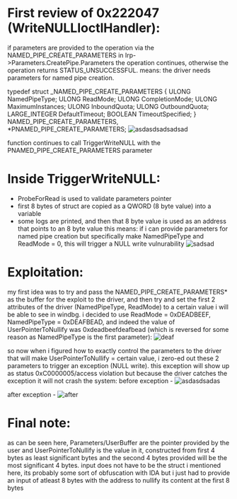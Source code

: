 # First review of 0x222047 (WriteNULLIoctlHandler):
if parameters are provided to the operation via the NAMED_PIPE_CREATE_PARAMETERS in Irp->Parameters.CreatePipe.Parameters the operation continues,
otherwise the operation returns STATUS_UNSUCCESSFUL. means:
the driver needs parameters for named pipe creation.

typedef struct _NAMED_PIPE_CREATE_PARAMETERS {
    ULONG NamedPipeType;
    ULONG ReadMode;
    ULONG CompletionMode;
    ULONG MaximumInstances;
    ULONG InboundQuota;
    ULONG OutboundQuota;
    LARGE_INTEGER DefaultTimeout;
    BOOLEAN TimeoutSpecified;
} NAMED_PIPE_CREATE_PARAMETERS, *PNAMED_PIPE_CREATE_PARAMETERS;
![asdasdsadsadsad](https://github.com/shaygitub/MY-HEVD/assets/122000611/d88bbb78-5b3d-42f9-86f3-746029dc2af8)

function continues to call TriggerWriteNULL with the PNAMED_PIPE_CREATE_PARAMETERS parameter

# Inside TriggerWriteNULL:
- ProbeForRead is used to validate parameters pointer
- first 8 bytes of struct are copied as a QWORD (8 byte value) into a variable
- some logs are printed, and then that 8 byte value is used as an address that points to an 8 byte value
this means: if i can provide parameters for named pipe creation but specifically make NamedPipeType and ReadMode = 0,
this will trigger a NULL write vulnurability
![sadsad](https://github.com/shaygitub/MY-HEVD/assets/122000611/3a21920c-7c7d-4d14-ad30-11289d5196f0)


# Exploitation:
my first idea was to try and pass the NAMED_PIPE_CREATE_PARAMETERS* as the buffer for the exploit to the driver,
and then try and set the first 2 attributes of the driver (NamedPipeType, ReadMode) to a certain value i will
be able to see in windbg.
i decided to use   ReadMode = 0xDEADBEEF, NamedPipeType = 0xDEAFBEAD, and indeed the value of UserPointerToNullify
was 0xdeadbeefdeafbead (which is reversed for some reason as NamedPipeType is the first parameter):
![deaf](https://github.com/shaygitub/MY-HEVD/assets/122000611/8ec02393-d671-4b8b-99c2-c4cf3a08e04c)

so now when i figured how to exactly control the parameters to the driver that will make UserPointerToNullify = certain value,
i zero-ed out these 2 parameters to trigger an exception (NULL write). this exception will show up as status 0xC0000005/access violation
but because the driver catches the exception it will not crash the system:
before exception -
![asdasdsadas](https://github.com/shaygitub/MY-HEVD/assets/122000611/7827d37f-cd65-4d86-acd2-205edb974116)

after exception -
![after](https://github.com/shaygitub/MY-HEVD/assets/122000611/35bf587f-5b31-4e16-9da1-e0c59832a294)


# Final note:
as can be seen here, Parameters/UserBuffer are the pointer provided by the user and UserPointerToNullify is the value in it, constructed from
first 4 bytes as least significant bytes and the second 4 bytes provided will be the most significant 4 bytes. input does not have to be the 
struct i mentioned here, its probably some sort of obfuscation with IDA but i just had to provide an input of atleast 8 bytes with the address
to nullify its content at the first 8 bytes
